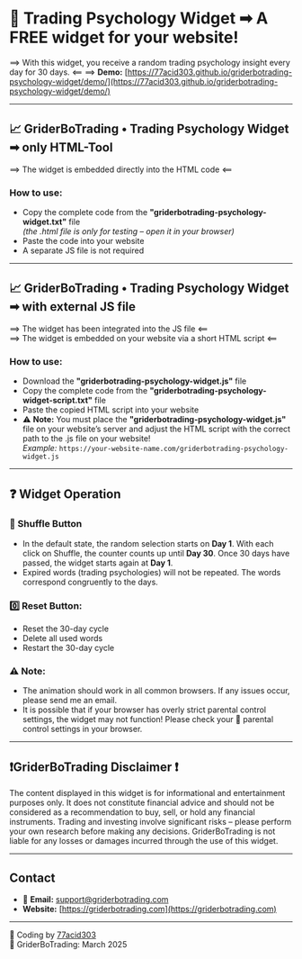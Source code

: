 # 🧠 Trading Psychology Widget ➡︎ A FREE widget for your website!
==>  With this widget, you receive a random trading psychology insight every day for 30 days. <==
==> **Demo:** [https://77acid303.github.io/griderbotrading-psychology-widget/demo/](https://77acid303.github.io/griderbotrading-psychology-widget/demo/)

---

## 📈 GriderBoTrading • Trading Psychology Widget ➡︎ only HTML-Tool
==> The widget is embedded directly into the HTML code <==

### How to use:
- Copy the complete code from the **"griderbotrading-psychology-widget.txt"** file  
  *(the .html file is only for testing – open it in your browser)*
- Paste the code into your website
- A separate JS file is not required

---

## 📈 GriderBoTrading • Trading Psychology Widget ➡︎ with external JS file
==> The widget has been integrated into the JS file <==  
==> The widget is embedded on your website via a short HTML script <==

### How to use:
- Download the **"griderbotrading-psychology-widget.js"** file
- Copy the complete code from the **"griderbotrading-psychology-widget-script.txt"** file
- Paste the copied HTML script into your website
- ⚠️ **Note:** You must place the **"griderbotrading-psychology-widget.js"** file on your website’s server and adjust the HTML script with the correct path to the .js file on your website!  
  _Example:_ `https://your-website-name.com/griderbotrading-psychology-widget.js`

---

## ❓ Widget Operation

### 🔀 Shuffle Button
- In the default state, the random selection starts on **Day 1**. With each click on Shuffle, the counter counts up until **Day 30**. Once 30 days have passed, the widget starts again at **Day 1**.
- Expired words (trading psychologies) will not be repeated. The words correspond congruently to the days.

### 0️⃣ Reset Button:
- Reset the 30-day cycle
- Delete all used words
- Restart the 30-day cycle

### ⚠️ Note:
- The animation should work in all common browsers. If any issues occur, please send me an email.
- It is possible that if your browser has overly strict parental control settings, the widget may not function! Please check your 🔞 parental control settings in your browser.

---

## ❗GriderBoTrading Disclaimer ❗
The content displayed in this widget is for informational and entertainment purposes only. It does not constitute financial advice and should not be considered as a recommendation to buy, sell, or hold any financial instruments. Trading and investing involve significant risks – please perform your own research before making any decisions. GriderBoTrading is not liable for any losses or damages incurred through the use of this widget.

---

## Contact
- 📧 **Email:** [support@griderbotrading.com](mailto:support@griderbotrading.com)
- **Website:** [https://griderbotrading.com](https://griderbotrading.com)

---

🙂 Coding by [77acid303](https://github.com/77acid303)  
🤖 GriderBoTrading: March 2025
